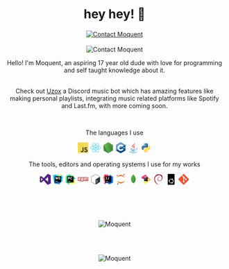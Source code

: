 <h1 align="center">hey hey! 👋</h1>
<p align="center">
  <a href="https://discord.gg/623552jtcz">
  <img align="center" alt="Contact Moquent" width="30px" src="https://raw.githubusercontent.com/peterthehan/peterthehan/master/assets/discord.svg" />
</a>
<br />
  <br />

<img align="center" alt="Contact Moquent" src="https://discord.c99.nl/widget/theme-3/306759697812160513.png" />

<div align="center">
Hello! I'm Moquent, an aspiring 17 year old dude with love for programming and self taught knowledge about it.<br />

  <br>

Check out [Uzox](http://uzox.xyz/) a Discord music bot which has amazing features like making personal playlists, integrating music related platforms like Spotify and Last.fm, with more coming soon.

  </br>

The languages I use

<code><img height="25" src="https://raw.githubusercontent.com/devicons/devicon/master/icons/javascript/javascript-original.svg"></code>
<code><img height="25" src="https://raw.githubusercontent.com/devicons/devicon/master/icons/react/react-original.svg"></code>
<code><img height="25" src="https://raw.githubusercontent.com/devicons/devicon/master/icons/nodejs/nodejs-original.svg"></code>
<code><img height="25" src="https://raw.githubusercontent.com/devicons/devicon/master/icons/cplusplus/cplusplus-original.svg"></code>
<code><img height="25" src="https://raw.githubusercontent.com/devicons/devicon/master/icons/java/java-original.svg"></code>
<code><img height="25" src="https://raw.githubusercontent.com/devicons/devicon/master/icons/python/python-original.svg"></code>



The tools, editors and operating systems I use for my works

<code><img height="25" src="https://raw.githubusercontent.com/devicons/devicon/master/icons/visualstudio/visualstudio-plain.svg"></code>
<code><img height="25" src="https://raw.githubusercontent.com/devicons/devicon/master/icons/webstorm/webstorm-original.svg"></code>
<code><img height="25" src="https://raw.githubusercontent.com/devicons/devicon/master/icons/pycharm/pycharm-original.svg"></code>
<code><img height="25" src="https://raw.githubusercontent.com/devicons/devicon/master/icons/npm/npm-original-wordmark.svg"></code>
<code><img height="25" src="https://raw.githubusercontent.com/devicons/devicon/master/icons/bash/bash-original.svg"></code>
<code><img height="25" src="https://raw.githubusercontent.com/devicons/devicon/master/icons/intellij/intellij-original.svg"></code>
<code><img height="25" src="https://raw.githubusercontent.com/devicons/devicon/master/icons/jupyter/jupyter-original.svg"></code>
<code><img height="25" src="https://raw.githubusercontent.com/devicons/devicon/master/icons/mongodb/mongodb-original.svg"></code>
<code><img height="25" src="https://raw.githubusercontent.com/devicons/devicon/master/icons/jetbrains/jetbrains-original.svg"></code>
<code><img height="25" src="https://raw.githubusercontent.com/devicons/devicon/master/icons/debian/debian-original.svg"></code>
<code><img height="25" src="https://raw.githubusercontent.com/devicons/devicon/master/icons/ubuntu/ubuntu-plain.svg"></code>
<code><img height="25" src="https://raw.githubusercontent.com/devicons/devicon/master/icons/git/git-original.svg"></code>

</div>

<br />
<br />
<br/>
  <p align="center"> <img src="https://komarev.com/ghpvc/?username=Moquent" alt="Moquent" /> </p>
<br>

  <br>
 <p align="center"> <img src="https://github-readme-stats-git-masterrstaa-rickstaa.vercel.app/api/top-langs/?username=Moquent&layout=compact&langs_count=8&theme=gotham" alt="Moquent" /> </p>
<!---
this indexing sucks
-->
